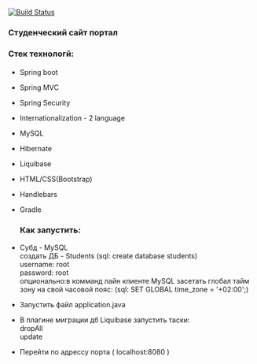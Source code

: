[![Build Status](https://travis-ci.org/WitoldJnc/students-web-app.svg?branch=master)](https://travis-ci.org/WitoldJnc/students-web-app)

### Студенческий сайт портал  
#### 
### Стек технологй:  
#### 
* Spring boot  
* Spring MVC  
* Spring Security  
* Internationalization - 2 language  
* MySQL  
* Hibernate  
* Liquibase  
* HTML/CSS(Bootstrap)  
* Handlebars  
* Gradle  

  ### Как запустить:  
* Субд - MySQL  
    создать ДБ - Students (sql: create database students)  
    username: root  
    password: root  
    опционально:в комманд лайн клиенте MySQL засетать глобал тайм зону на свой часовой пояс: (sql: SET GLOBAL time_zone = '+02:00';)
* Запустить файл application.java  
* В плагине миграции дб Liquibase запустить таски:  
     dropAll  
     update  
* Перейти по адрессу порта ( localhost:8080 )
     
  
